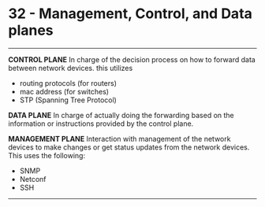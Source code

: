 <!-- 2021-01-18 10:27:26 -->
# 32 - Management, Control, and Data planes #
________________________________________________________

**CONTROL PLANE**
In charge of the decision process on how to forward data between network devices. this utilizes
- routing protocols (for routers)
- mac address (for switches)
- STP (Spanning Tree Protocol)

**DATA PLANE**
In charge of actually doing the forwarding based on the information or instructions provided by the control plane.

**MANAGEMENT PLANE**
Interaction with management of the network devices to make changes or get status updates from the network devices. This uses the following:
- SNMP
- Netconf
- SSH
________________________________________________________

